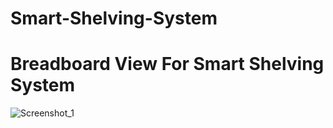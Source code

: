 # Smart-Shelving-System
# Breadboard View For Smart Shelving System
![Screenshot_1](https://user-images.githubusercontent.com/45359225/150688283-ab0bb14b-7530-4b67-a26c-645d4c1376bd.png)
